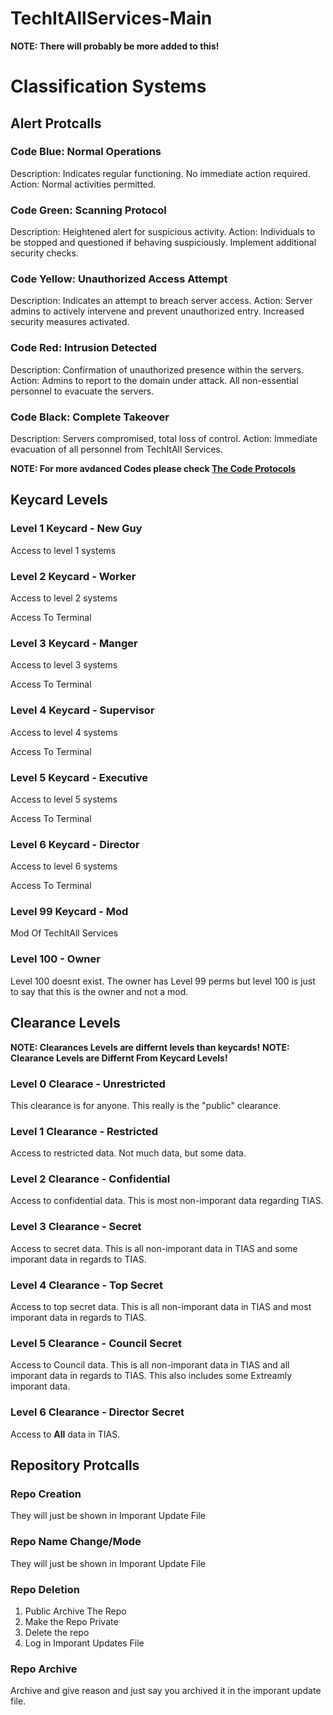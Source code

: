 # TechItAllServices-Main

**NOTE: There will probably be more added to this!**

# Classification Systems

## Alert Protcalls
### Code Blue: Normal Operations

Description: Indicates regular functioning. No immediate action required. Action: Normal activities permitted.

### Code Green: Scanning Protocol

Description: Heightened alert for suspicious activity. Action: Individuals to be stopped and questioned if behaving suspiciously. Implement additional security checks.

### Code Yellow: Unauthorized Access Attempt

Description: Indicates an attempt to breach server access. Action: Server admins to actively intervene and prevent unauthorized entry. Increased security measures activated.

### Code Red: Intrusion Detected

Description: Confirmation of unauthorized presence within the servers. Action: Admins to report to the domain under attack. All non-essential personnel to evacuate the servers.

### Code Black: Complete Takeover

Description: Servers compromised, total loss of control. Action: Immediate evacuation of all personnel from TechItAll Services.


**NOTE: For more avdanced Codes please check [The Code Protocols](https://github.com/TechItAllServices/TechItAllServices-Main/blob/main/protocols/code_protocols.md)**


## Keycard Levels
### Level 1 Keycard - New Guy

Access to level 1 systems

### Level 2 Keycard - Worker

Access to level 2 systems

Access To Terminal

### Level 3 Keycard - Manger

Access to level 3 systems

Access To Terminal

### Level 4 Keycard - Supervisor

Access to level 4 systems

Access To Terminal

### Level 5 Keycard - Executive

Access to level 5 systems

Access To Terminal

### Level 6 Keycard - Director

Access to level 6 systems

Access To Terminal

### Level 99 Keycard - Mod

Mod Of TechItAll Services

### Level 100 - Owner

Level 100 doesnt exist. The owner has Level 99 perms but level 100 is just to say that this is the owner and not a mod.


## Clearance Levels
**NOTE: Clearances Levels are differnt levels than keycards!**
**NOTE: Clearance Levels are Differnt From Keycard Levels!**

### Level 0 Clearace - Unrestricted
This clearance is for anyone. This really is the "public" clearance.

### Level 1 Clearance - Restricted
Access to restricted data. Not much data, but some data.

### Level 2 Clearance - Confidential
Access to confidential data. This is most non-imporant data regarding TIAS.

### Level 3 Clearance - Secret
Access to secret data. This is all non-imporant data in TIAS and some imporant data in regards to TIAS.

### Level 4 Clearance - Top Secret
Access to top secret data. This is all non-imporant data in TIAS and most imporant data in regards to TIAS.

### Level 5 Clearance - Council Secret
Access to Council data. This is all non-imporant data in TIAS and all imporant data in regards to TIAS. This also includes some Extreamly imporant data.

### Level 6 Clearance - Director Secret
Access to **All** data in TIAS.

## Repository Protcalls

### Repo Creation

They will just be shown in Imporant Update File

### Repo Name Change/Mode

They will just be shown in Imporant Update File

### Repo Deletion
1. Public Archive The Repo
2. Make the Repo Private
3. Delete the repo
4. Log in Imporant Updates File

### Repo Archive
Archive and give reason and just say you archived it in the imporant update file.
